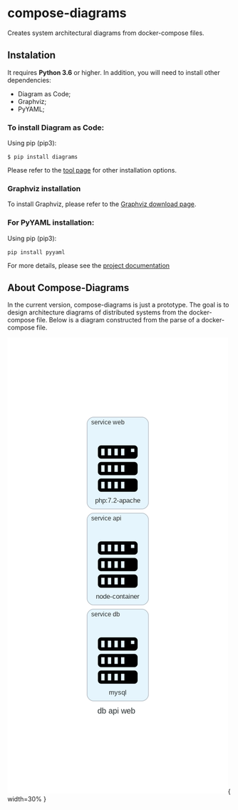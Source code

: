 # compose-diagrams
Creates system architectural diagrams from docker-compose files. 

## Instalation
It requires **Python 3.6** or higher. In addition, you will need to install other dependencies:

- Diagram as Code;
- Graphviz;
- PyYAML;

### To install Diagram as Code:

Using pip (pip3):
```
$ pip install diagrams
```


Please refer to the [tool page](https://diagrams.mingrammer.com/docs/getting-started/installation)  for other installation options.

### Graphviz installation

To install Graphviz, please refer to the [Graphviz download page](https://graphviz.gitlab.io/download/).

### For PyYAML installation:

Using pip (pip3):

```
pip install pyyaml
```
For more details, please see the [project documentation](https://pyyaml.org/wiki/PyYAMLDocumentation)

## About Compose-Diagrams

In the current version, compose-diagrams is just a prototype. The goal is to design architecture diagrams of distributed systems from the docker-compose file. Below is a diagram constructed from the parse of a docker-compose file.

![Diagram example: currently compose-diagrams recognizes the services declared in the docker-compose](diagram.png){ width=30% }



